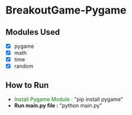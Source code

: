 # BreakoutGame-Pygame
## Modules Used
- [x] pygame
- [x] math
- [x] time
- [x] random

## How to Run
- <span style="color: green;">Install Pygame Module :</span> "pip install pygame"
- **Run main.py file :** "python main.py"
